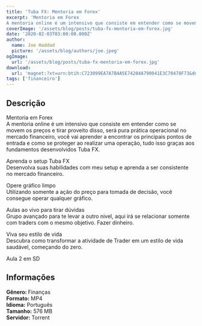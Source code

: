 ```yaml
---
title: 'Tuba FX: Mentoria em Forex'
excerpt: 'Mentoria em Forex 
A mentoria online é um intensivo que consiste em entender como se movem os preços e tirar proveito disso, será pura prática operacional no mercado financeiro, você vai aprender a encontrar os principais pontos de entrada e como se proteger ao realizar uma operação, t'
coverImage: '/assets/blog/posts/tuba-fx-mentoria-em-forex.jpg'
date: '2020-02-03T03:00:00.000Z'
author:
  name: Joe Haddad
  picture: '/assets/blog/authors/joe.jpeg'
ogImage:
  url: '/assets/blog/posts/tuba-fx-mentoria-em-forex.jpg'
download:
  url: 'magnet:?xt=urn:btih:C723099EA7A7B4A5E74204A790041E3C70478F73&dn=Tuba%20FX%20-%20Mentoria%20em%20Forex&tr=udp%3a%2f%2ftracker.openbittorrent.com%3a1337%2fannounce&tr=udp%3a%2f%2ftracker.opentrackr.org%3a1337%2fannounce'
tags: ['financeiro']
---
```

<h2>Descrição</h2>
<p></p><p>Mentoria em Forex<br/>
A mentoria online é um intensivo que consiste em entender como se movem os preços e tirar proveito disso, será pura prática operacional no mercado financeiro, você vai aprender a encontrar os principais pontos de entrada e como se proteger ao realizar uma operação, tudo isso graças aos fundamentos desenvolvidos Tuba FX.</p><p>Aprenda o setup Tuba FX<br/>
Desenvolva suas habilidades com meu setup e aprenda a ser consistente no mercado financeiro.</p><p>Opere gráfico limpo<br/>
Utilizando somente a ação do preço para tomada de decisão, você consegue operar qualquer gráfico.</p><p>Aulas ao vivo para tirar dúvidas<br/>
Grupo avançado para te levar a outro nivel, aqui irá se relacionar somente com traders com o mesmo objetivo. Fazer dinheiro.</p><p>Viva seu estilo de vida<br/>
Descubra como transformar a atividade de Trader em um estilo de vida saudável, começando do zero.</p><p>Aula 2 em SD</p><h2>Informações</h2><p><strong>Gênero: </strong>Finanças<br/><strong>Formato:</strong> MP4<br/><strong>Idioma:</strong> Português<br/><strong>Tamanho:</strong>  576 MB<br/><strong>Servidor:</strong> Torrent</p>